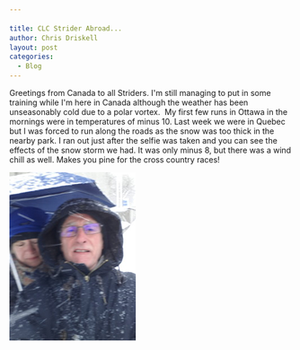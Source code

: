 ```yaml
---

title: CLC Strider Abroad...
author: Chris Driskell
layout: post
categories:
  - Blog
---
```

<p>
  Greetings from Canada to all Striders. I'm still managing to put in some training while I'm here in Canada although the weather has been unseasonably cold due to a polar vortex.  My first few runs in Ottawa in the mornings were in temperatures of minus 10. Last week we were in Quebec but I was forced to run along the roads as the snow was too thick in the nearby park. I ran out just after the selfie was taken and you can see the effects of the snow storm we had. It was only minus 8, but there was a wind chill as well. Makes you pine for the cross country races!
</p>

<p>
  <img src="/Images/2016/04/20160407_0945461-225x300.jpg" alt="20160407_094546"/>
</p>
